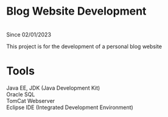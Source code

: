 # Blog Website Development
<br> Since 02/01/2023

This project is for the development of a personal blog website <br>

# Tools
Java EE, JDK (Java Development Kit)<br>
Oracle SQL<br>
TomCat Webserver<br>
Eclipse IDE (Integrated Development Environment)


